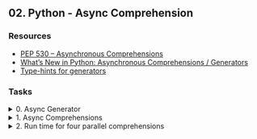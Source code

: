 ## 02. Python - Async Comprehension

### Resources

- [PEP 530 – Asynchronous Comprehensions](https://peps.python.org/pep-0530/ "PEP 530 -- Asynchronous Comprehensions")
- [What’s New in Python: Asynchronous Comprehensions / Generators](https://www.blog.pythonlibrary.org/2017/02/14/whats-new-in-python-asynchronous-comprehensions-generators/ "What’s New in Python: Asynchronous Comprehensions / Generators")
- [Type-hints for generators](https://stackoverflow.com/questions/42531143/how-to-type-hint-a-generator-in-python-3 "Type-hints for generators")

### Tasks

<details>
<summary>0. Async Generator</summary>

Write an asynchronous generator named `async_generator` that doesn't require any parameters.

This generator will execute a loop 10 times. In each iteration, it will wait for 1 second asynchronously and then yield a random number between 0 and 10. Make sure to utilize the `random` module for this.

```sh
bob@dylan:~$ cat 0-main.py
#!/usr/bin/env python3

import asyncio

async_generator = __import__('0-async_generator').async_generator

async def print_yielded_values():
    result = []
    async for i in async_generator():
        result.append(i)
    print(result)

asyncio.run(print_yielded_values())

bob@dylan:~$ ./0-main.py
[4.403136952967102, 6.9092712604587465, 6.293445466782645, 4.549663490048418, 4.1326571686139015, 9.99058525304903, 6.726734105473811, 9.84331704602206, 1.0067279479988345, 1.3783306401737838]
```

**File:**

- `0-async_generator.py`
</details>

<details>
<summary>1. Async Comprehensions</summary>

Import `async_generator` from the preceding task and then write a coroutine named `async_comprehension` that doesn't require any parameters.

This coroutine will gather 10 random numbers by using an asynchronous comprehension over `async_generator`, and then it will return these 10 random numbers.

```sh
bob@dylan:~$ cat 1-main.py
#!/usr/bin/env python3

import asyncio

async_comprehension = __import__('1-async_comprehension').async_comprehension


async def main():
    print(await async_comprehension())

asyncio.run(main())

bob@dylan:~$ ./1-main.py
[9.861842105071727, 8.572355293354995, 1.7467182056248265, 4.0724372912858575, 0.5524750922145316, 8.084266576021555, 8.387128918690468, 1.5486451376520916, 7.713335177885325, 7.673533267041574]

```

**File:**

- `1-async_comprehension.py`
</details>

<details>
<summary>2. Run time for four parallel comprehensions</summary>

Import `async_comprehension` from the previous file and construct a coroutine named `measure_runtime`. This coroutine will run `async_comprehension` four times concurrently using `asyncio.gather`.

`measure_runtime` should calculate the total execution time and return this value.

You'll notice that the total execution time is approximately 10 seconds. This is because `async_comprehension` is designed to run asynchronously, meaning all four instances of it run at the same time, not one after the other. Since each instance of `async_comprehension` takes about 10 seconds to complete, running them concurrently also takes around the same amount of time. This is the power of asynchronous programming! It allows you to run multiple tasks at the same time, thereby potentially reducing the total execution time.

```sh
bob@dylan:~$ cat 2-main.py
#!/usr/bin/env python3

import asyncio


measure_runtime = __import__('2-measure_runtime').measure_runtime


async def main():
    return await(measure_runtime())

print(
    asyncio.run(main())
)

bob@dylan:~$ ./2-main.py
10.021936893463135
```

**File:**

- `2-measure_runtime.py`
</details>

